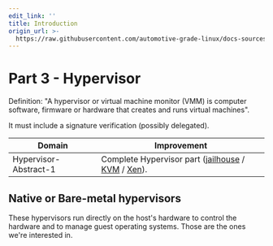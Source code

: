 ```yaml
---
edit_link: ''
title: Introduction
origin_url: >-
  https://raw.githubusercontent.com/automotive-grade-linux/docs-sources/halibut/docs/security-blueprint/part-3/0_Abstract.md
---
```


<!-- WARNING: This file is generated by fetch_docs.js using /home/boron/Documents/AGL/docs-webtemplate/site/_data/tocs/architecture/halibut/security_blueprint-security-blueprint-book.yml -->

# Part 3 - Hypervisor

Definition: "A hypervisor or virtual machine monitor (VMM) is computer software,
firmware or hardware that creates and runs virtual machines".

It must include a signature verification (possibly delegated).

<!-- section-todo -->

Domain                | Improvement
--------------------- | ---------------------------------------------------------------------------------------------------------------------------------------------------------------------
Hypervisor-Abstract-1 | Complete Hypervisor part ([jailhouse](https://github.com/siemens/jailhouse) / [KVM](https://www.linux-kvm.org/page/Main_Page) / [Xen](https://www.xenproject.org/developers/teams/embedded-and-automotive.html)).

<!-- end-section-todo -->

## Native or Bare-metal hypervisors

These hypervisors run directly on the host's hardware to control the hardware and to manage guest operating systems. Those are the ones we're interested in.
